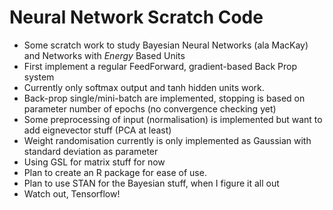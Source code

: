 # Neural Network Scratch Code #

* Some scratch work to study Bayesian Neural Networks (ala MacKay) and Networks with *Energy* Based Units
* First implement a regular FeedForward, gradient-based Back Prop system
* Currently only softmax output and tanh hidden units work.
* Back-prop single/mini-batch are implemented, stopping is based on parameter number of epochs (no convergence checking yet)
* Some preprocessing of input (normalisation) is implemented but want to add eignevector stuff (PCA at least)
* Weight randomisation currently is only implemented as Gaussian with standard deviation as parameter
* Using GSL for matrix stuff for now 
* Plan to create an R package for ease of use.
* Plan to use STAN for the Bayesian stuff, when I figure it all out
* Watch out, Tensorflow!
